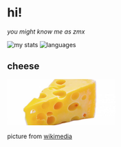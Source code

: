 # hi!
*you might know me as zmx*

![my stats](https://github-readme-stats.vercel.app/api?username=kyurime&theme=omni&show_icons=true&disable_animations=true&custom_title=my%20stats%20%3A%29&hide_border=true)
![languages](https://github-readme-stats.vercel.app/api/top-langs/?username=kyurime&theme=omni&custom_title=languages&hide_border=true&langs_count=3)


## cheese

<img src="https://github.com/kyurime/kyurime/blob/master/cheese.jpg?raw=true" width=50%>

picture from [wikimedia](https://commons.wikimedia.org/wiki/File:Cheese_maker1212.jpg)

<!--
**zmxhawrhbg/zmxhawrhbg** is a ✨ _special_ ✨ repository because its `README.md` (this file) appears on your GitHub profile.

Here are some ideas to get you started:

- 🔭 I’m currently working on ...
- 🌱 I’m currently learning ...
- 👯 I’m looking to collaborate on ...
- 🤔 I’m looking for help with ...
- 💬 Ask me about ...
- 📫 How to reach me: ...
- 😄 Pronouns: ...
- ⚡ Fun fact: ...
-->
